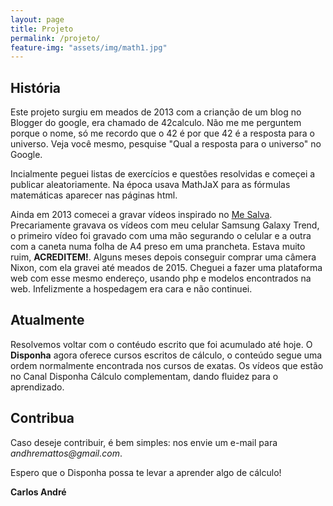 ```yaml
---
layout: page
title: Projeto
permalink: /projeto/
feature-img: "assets/img/math1.jpg"
---
```


## História 
Este projeto surgiu em meados de 2013 com a crianção de um blog no Blogger do google, era chamado de 42calculo. Não me me perguntem porque o nome, só me recordo que o 42 é por que 42 é a resposta para o universo. Veja você mesmo, pesquise "Qual a resposta para o universo" no Google.

Incialmente peguei listas de exercícios e questões resolvidas e começei a publicar aleatoriamente. Na época usava MathJaX para as fórmulas matemáticas aparecer nas páginas html. 

Ainda em 2013 comecei a gravar vídeos inspirado no [Me Salva](https://www.mesalva.com). Precariamente gravava os vídeos com meu celular Samsung Galaxy Trend, o primeiro vídeo foi gravado com uma mão segurando o celular e a outra com a caneta numa folha de A4 preso em uma prancheta. Estava muito ruim, **ACREDITEM!**. Alguns meses depois conseguir comprar uma câmera Nixon, com ela gravei até meados de 2015. Cheguei a fazer uma plataforma web com esse mesmo endereço, usando php e modelos encontrados na web. Infelizmente a hospedagem era cara e não continuei. 


## Atualmente

Resolvemos voltar com o contéudo escrito que foi acumulado até hoje. O **Disponha** agora oferece cursos escritos de cálculo, o conteúdo segue uma ordem normalmente encontrada nos cursos de exatas. Os vídeos que estão no Canal Disponha Cálculo complementam, dando fluidez para o aprendizado.


## Contribua

Caso deseje contribuir, é bem simples: nos envie um e-mail para _andhremattos@gmail.com_.

Espero que o Disponha possa te levar a aprender algo de cálculo! 

**Carlos André**

